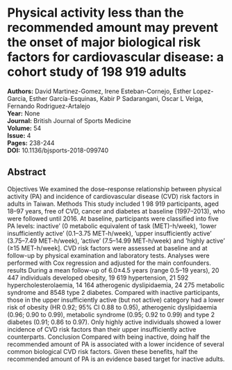 # Physical activity less than the recommended amount may prevent the onset of major biological risk factors for cardiovascular disease: a cohort study of 198 919 adults

**Authors:** David Martinez-Gomez, Irene Esteban-Cornejo, Esther Lopez-Garcia, Esther García-Esquinas, Kabir P Sadarangani, Oscar L Veiga, Fernando Rodriguez-Artalejo  
**Year:** None  
**Journal:** British Journal of Sports Medicine  
**Volume:** 54  
**Issue:** 4  
**Pages:** 238-244  
**DOI:** 10.1136/bjsports-2018-099740  

## Abstract
Objectives We examined the dose–response relationship between physical activity (PA) and incidence of cardiovascular disease (CVD) risk factors in adults in Taiwan.
Methods This study included 1 98 919 participants, aged 18–97 years, free of CVD, cancer and diabetes at baseline (1997–2013), who were followed until 2016. At baseline, participants were classified into five PA levels: inactive’ (0 metabolic equivalent of task (MET)-h/week), ’lower insufficiently active’ (0.1–3.75 MET-h/week), ’upper insufficiently active’ (3.75–7.49 MET-h/week), ’active’ (7.5–14.99 MET-h/week) and ’highly active’ (≥15 MET-h/week]. CVD risk factors were assessed at baseline and at follow-up by physical examination and laboratory tests. Analyses were performed with Cox regression and adjusted for the main confounders. results During a mean follow-up of 6.0±4.5 years (range 0.5–19 years), 20 447 individuals developed obesity, 19 619 hypertension, 21 592 hypercholesterolaemia, 14 164 atherogenic dyslipidaemia, 24 275 metabolic syndrome and 8548 type 2 diabetes. Compared with inactive participants, those in the upper insufficiently active (but not active) category had a lower risk of obesity (HR 0.92; 95% CI 0.88 to 0.95), atherogenic dyslipidaemia (0.96; 0.90 to 0.99), metabolic syndrome (0.95; 0.92 to 0.99) and type 2 diabetes (0.91; 0.86 to 0.97). Only highly active individuals showed a lower incidence of CVD risk factors than their upper insufficiently active counterparts.
Conclusion Compared with being inactive, doing half the recommended amount of PA is associated with a lower incidence of several common biological CVD risk factors. Given these benefits, half the recommended amount of PA is an evidence based target for inactive adults.

